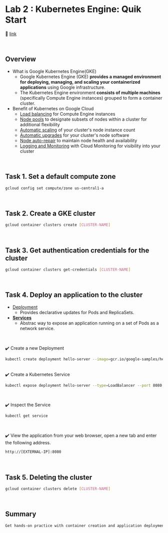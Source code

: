 # Lab 2 : Kubernetes Engine: Quik Start

📒 [link](https://www.cloudskillsboost.google/focuses/878?parent=catalog)

<br/>

## **Overview**

- What is Google Kubernetes Engine(GKE)
  - Google Kubernetes Engine (GKE) **provides a managed environment for
    deploying, managing, and scaling your containerized applications**
    using Google infrastructure.
  - The Kubernetes Engine environment **consists of multiple machines**
    (specifically Compute Engine instances) grouped to form a container cluster.
- Benefit of Kubernetes on Google Cloud
  - [Load balancing](https://cloud.google.com/compute/docs/load-balancing-and-autoscaling) for Compute Engine instances
  - [Node pools](https://cloud.google.com/kubernetes-engine/docs/node-pools) to designate subsets of nodes within a cluster for additional flexibility
  - [Automatic scaling](https://cloud.google.com/kubernetes-engine/docs/cluster-autoscaler) of your cluster's node instance count
  - [Automatic upgrades](https://cloud.google.com/kubernetes-engine/docs/node-auto-upgrade) for your cluster's node software
  - [Node auto-repair](https://cloud.google.com/kubernetes-engine/docs/how-to/node-auto-repair) to maintain node health and availability
  - [Logging and Monitoring](https://cloud.google.com/kubernetes-engine/docs/how-to/logging) with Cloud Monitoring for visibility into your cluster

<br/>

## **Task 1. Set a default compute zone**

```bash
gcloud config set compute/zone us-central1-a
```

<br/>

## **Task 2. Create a GKE cluster**

```bash
gcloud container clusters create [CLUSTER-NAME]
```

<br/>

## **Task 3. Get authentication credentials for the cluster**

```bash
gcloud container clusters get-credentials [CLUSTER-NAME]
```

<br/>

## **Task 4. Deploy an application to the cluster**

- [Deployment](https://kubernetes.io/docs/concepts/workloads/controllers/deployment/)
  - Provides declarative updates for Pods and ReplicaSets.
- [**Services**](https://kubernetes.io/docs/concepts/services-networking/service/)
  - Abstrac way to expose an application running on a set of Pods as a network service.

<br/>

✔️ Create a new Deployment

```bash
kubectl create deployment hello-server --image=gcr.io/google-samples/hello-app:1.0
```

<br/>
✔️ Create a Kubernetes Service

```bash
kubectl expose deployment hello-server --type=LoadBalancer --port 8080
```

<br/>

✔️ Inspect the Service

```bash
kubectl get service
```

<br/>

✔️ View the application from your web browser, open a new tab and enter the following address.

```bash
http://[EXTERNAL-IP]:8080
```

<br/>

## **Task 5. Deleting the cluster**

```bash
gcloud container clusters delete [CLUSTER-NAME]
```

<br/>

## Summary

```bash
Get hands-on practice with container creation and application deployment with GKE.
```
